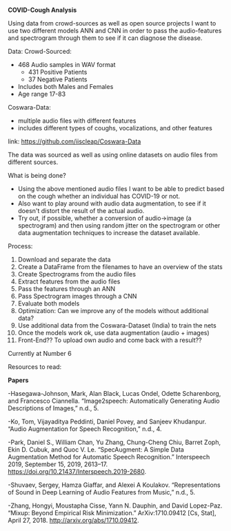 **COVID-Cough Analysis**

Using data from crowd-sources as well as open source projects I want to use two different models ANN and CNN in order to pass the audio-features and spectrogram through them to see if it can diagnose the disease. 

Data:
Crowd-Sourced: 
 
- 468 Audio samples in WAV format 
  - 431 Positive Patients 
  - 37 Negative Patients 
- Includes both Males and Females 
- Age range 17-83

Coswara-Data: 

- multiple audio files with different features 
- includes different types of coughs, vocalizations, and other features 

link: https://github.com/iiscleap/Coswara-Data


The data was sourced as well as using online datasets on audio files from different sources. 


What is being done?

- Using the above mentioned audio files I want to be able to predict based on the cough whether an individual has COVID-19 or not. 
- Also want to play around with audio data augmentation, to see if it doesn't distort the result of the actual audio. 
- Try out, if possible, whether a conversion of audio->image (a spectrogram) and then using random jitter on the spectrogram or other data augmentation techniques to increase the dataset available.  

Process: 
1. Download and separate the data
2. Create a DataFrame from the filenames to have an overview of the stats 
3. Create Spectrograms from the audio files 
4. Extract features from the audio files
5. Pass the features through an ANN 
6. Pass Spectrogram images through a CNN
7. Evaluate both models 
8. Optimization: Can we improve any of the models without additional data?
9. Use additional data from the Coswara-Dataset (India) to train the nets
10. Once the models work ok, use data augmentation (audio + images)
11. Front-End?? To upload own audio and come back with a result??

Currently at Number 6

Resources to read:

**Papers**

-Hasegawa-Johnson, Mark, Alan Black, Lucas Ondel, Odette Scharenborg, and Francesco Ciannella. “Image2speech: Automatically Generating Audio Descriptions of Images,” n.d., 5.

-Ko, Tom, Vijayaditya Peddinti, Daniel Povey, and Sanjeev Khudanpur. “Audio Augmentation for Speech Recognition,” n.d., 4.

-Park, Daniel S., William Chan, Yu Zhang, Chung-Cheng Chiu, Barret Zoph, Ekin D. Cubuk, and Quoc V. Le. “SpecAugment: A Simple Data Augmentation Method for Automatic Speech Recognition.” Interspeech 2019, September 15, 2019, 2613–17. https://doi.org/10.21437/Interspeech.2019-2680.

-Shuvaev, Sergey, Hamza Giaffar, and Alexei A Koulakov. “Representations of Sound in Deep Learning of Audio Features from Music,” n.d., 5.

-Zhang, Hongyi, Moustapha Cisse, Yann N. Dauphin, and David Lopez-Paz. “Mixup: Beyond Empirical Risk Minimization.” ArXiv:1710.09412 [Cs, Stat], April 27, 2018. http://arxiv.org/abs/1710.09412.



